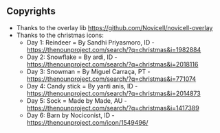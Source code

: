 


## Copyrights

* Thanks to the overlay lib https://github.com/Novicell/novicell-overlay
* Thanks to the christmas icons: 
  * Day 1: Reindeer = By Sandhi Priyasmoro, ID - https://thenounproject.com/search/?q=christmas&i=1982884
  * Day 2: Snowflake = By ardi, ID - https://thenounproject.com/search/?q=christmas&i=2018116
  * Day 3: Snowman = By Miguel Carraça, PT - https://thenounproject.com/search/?q=christmas&i=771074
  * Day 4: Candy stick = By yanti anis, ID - https://thenounproject.com/search/?q=christmas&i=2014873
  * Day 5: Sock = Made by Made, AU - https://thenounproject.com/search/?q=christmas&i=1417389
  * Day 6: Barn by Nociconist, ID - https://thenounproject.com/icon/1549496/